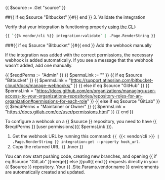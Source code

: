 <!-- shortcode start {{ .Name }} -->
{{ $source := .Get "source" }}
<!-- Bitbucket has two methods and so has an additional heading level -->
##{{ if eq $source "Bitbucket" }}#{{ end }} 3. Validate the integration

Verify that your integration is functioning properly [using the CLI](../overview.md#validate-integrations):

```bash
{{ `{{% vendor/cli %}} integration:validate` | .Page.RenderString }}
```

###{{ if eq $source "Bitbucket" }}#{{ end }} Add the webhook manually

If the integration was added with the correct permissions, the necessary webhook is added automatically.
If you see a message that the webhook wasn't added, add one manually.

{{ $reqdPerms := "Admin" }}
{{ $permsLink := "" }}
{{ if eq $source "Bitbucket" }}
  {{ $permsLink = "https://support.atlassian.com/bitbucket-cloud/docs/manage-webhooks/" }}
{{ else if eq $source "GitHub" }}
  {{ $permsLink = "https://docs.github.com/en/organizations/managing-user-access-to-your-organizations-repositories/repository-roles-for-an-organization#permissions-for-each-role" }}
{{ else if eq $source "GitLab" }}
  {{ $reqdPerms = "Maintainer or Owner" }}
  {{ $permsLink = "https://docs.gitlab.com/ee/user/permissions.html" }}
{{ end }}

To configure a webhook on a {{ $source }} repository,
you need to have {{ $reqdPerms }} [user permissions]({{ $permsLink }}).

1. Get the webhook URL by running this command: `{{ `{{< vendor/cli >}}` | .Page.RenderString }} integration:get --property hook_url`.
1. Copy the returned URL.
{{ .Inner }}

You can now start pushing code, creating new branches,
and opening {{ if eq $source "GitLab" }}merge{{ else }}pull{{ end }} requests
directly in your {{ $source }} repository.
Your {{ .Site.Params.vendor.name }} environments are automatically created and updated.
<!-- shortcode end {{ .Name }} -->
